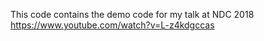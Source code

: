 This code contains the demo code for my talk at NDC 2018 https://www.youtube.com/watch?v=L-z4kdgccas
